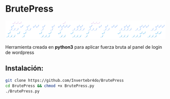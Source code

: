 # BrutePress

[![Logo](https://github.com/Invertebr4do/BrutePress/blob/main/img_header.png?raw=true "Logo")](https://github.com/Invertebr4do/BrutePress/blob/main/img_header.png?raw=true "Logo")

Herramienta creada en **python3** para aplicar fuerza bruta al panel de login de wordpress

## Instalación:

```bash
git clone https://github.com/Invertebr4do/BrutePress
cd BrutePress && chmod +x BrutePress.py
./BrutePress.py
```
